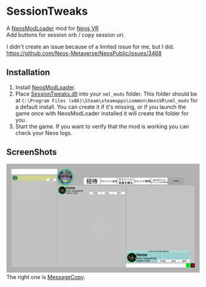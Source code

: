 # SessionTweaks

A [NeosModLoader](https://github.com/zkxs/NeosModLoader) mod for [Neos VR](https://neos.com/)  
Add buttons for session orb / copy session uri.

I didn't create an issue because of a limited issue for me, but I did.
https://github.com/Neos-Metaverse/NeosPublic/issues/3468

## Installation
1. Install [NeosModLoader](https://github.com/zkxs/NeosModLoader).
1. Place [SessionTweaks.dll](https://github.com//kazu0617/SessionTweaks/releases/latest/download/SessionTweaks.dll) into your `nml_mods` folder. This folder should be at `C:\Program Files (x86)\Steam\steamapps\common\NeosVR\nml_mods` for a default install. You can create it if it's missing, or if you launch the game once with NeosModLoader installed it will create the folder for you.
1. Start the game. If you want to verify that the mod is working you can check your Neos logs.

## ScreenShots
![](SessionTweaks.png)
The right one is [MessageCopy](https://github.com/rassi0429/MessageCopy).
